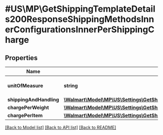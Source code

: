 # #US\MP\GetShippingTemplateDetails200ResponseShippingMethodsInnerConfigurationsInnerPerShippingCharge

## Properties

Name | Type | Description | Notes
------------ | ------------- | ------------- | -------------
**unitOfMeasure** | **string** | Unit of Measure eg. LB |
**shippingAndHandling** | [**\Walmart\Model\MP\US\Settings\GetShippingTemplateDetails200ResponseShippingMethodsInnerConfigurationsInnerPerShippingChargeShippingAndHandling**](GetShippingTemplateDetails200ResponseShippingMethodsInnerConfigurationsInnerPerShippingChargeShippingAndHandling.md) |  | [optional]
**chargePerWeight** | [**\Walmart\Model\MP\US\Settings\GetShippingTemplateDetails200ResponseShippingMethodsInnerConfigurationsInnerPerShippingChargeChargePerWeight**](GetShippingTemplateDetails200ResponseShippingMethodsInnerConfigurationsInnerPerShippingChargeChargePerWeight.md) |  | [optional]
**chargePerItem** | [**\Walmart\Model\MP\US\Settings\GetShippingTemplateDetails200ResponseShippingMethodsInnerConfigurationsInnerPerShippingChargeChargePerItem**](GetShippingTemplateDetails200ResponseShippingMethodsInnerConfigurationsInnerPerShippingChargeChargePerItem.md) |  | [optional]


[[Back to Model list]](../) [[Back to API list]](../../Api/US/MP) [[Back to README]](../../README.md)
